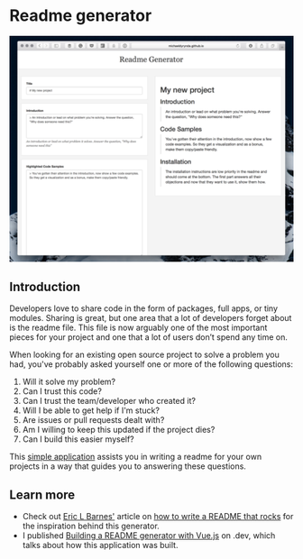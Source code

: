 # Readme generator

![Readme generator screenshot](readme-generator-screenshot.png)

## Introduction

Developers love to share code in the form of packages, full apps, or tiny modules. Sharing is great, but one area that a lot of developers forget about is the readme file. This file is now arguably one of the most important pieces for your project and one that a lot of users don’t spend any time on.

When looking for an existing open source project to solve a problem you had, you've probably asked yourself one or more of the following questions:

1. Will it solve my problem?
2. Can I trust this code?
3. Can I trust the team/developer who created it?
4. Will I be able to get help if I'm stuck?
5. Are issues or pull requests dealt with?
6. Am I willing to keep this updated if the project dies?
7. Can I build this easier myself?

This [simple application](https://michaeldyrynda.github.io/readme-generator) assists you in writing a readme for your own projects in a way that guides you to answering these questions.

## Learn more

* Check out [Eric L Barnes'](https://twitter.com/ericlbarnes) article on [how to write a README that rocks](https://dotdev.co/how-to-write-a-readme-that-rocks-bc29f279611a) for the inspiration behind this generator.
* I published [Building a README generator with Vue.js](https://dotdev.co/building-a-readme-generator-with-vue-js-b653cd1638d8) on .dev, which talks about how this application was built.
